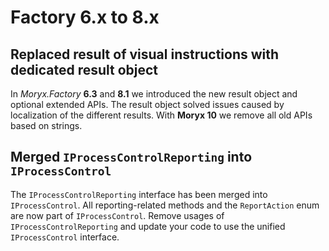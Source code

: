# Factory 6.x to 8.x

## Replaced result of visual instructions with dedicated result object

In *Moryx.Factory* **6.3** and **8.1** we introduced the new result object and optional extended APIs. The result object solved issues caused by localization of the different results. With **Moryx 10** we remove all old APIs based on strings.

## Merged `IProcessControlReporting` into `IProcessControl`

The `IProcessControlReporting` interface has been merged into `IProcessControl`. All reporting-related methods and the `ReportAction` enum are now part of `IProcessControl`. Remove usages of `IProcessControlReporting` and update your code to use the unified `IProcessControl` interface.

